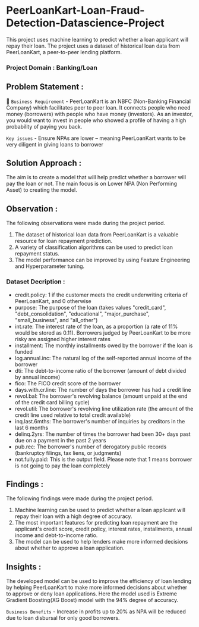 # PeerLoanKart-Loan-Fraud-Detection-Datascience-Project
This project uses machine learning to predict whether a loan applicant will repay their loan. The project uses a dataset of historical loan data from PeerLoanKart, a peer-to-peer lending platform. 
### Project Domain : Banking/Loan
## Problem Statement :
:person_in_tuxedo: `Business Requirement` - PeerLoanKart is an NBFC (Non-Banking Financial Company) which facilitates peer to peer loan.
It connects people who need money (borrowers) with people who have money (investors). As an investor, you would want to invest in people who showed a profile of having a high probability of paying you back.

`Key issues` - Ensure NPAs are lower – meaning PeerLoanKart wants to be very diligent in giving loans to borrower
## Solution Approach :
The aim is to create a model that will help predict whether a borrower will pay the loan or not. The main focus is on Lower NPA (Non Performing Asset) to creating the model. 
## Observation : 
The following observations were made during the project period. 
1. The dataset of historical loan data from PeerLoanKart is a valuable resource for loan repayment prediction.
2. A variety of classification algorithms can be used to predict loan repayment status.
3. The model performance can be improved by using Feature Engineering and Hyperparameter tuning.
### Dataset Decription : 
  * credit.policy: 1 if the customer meets the credit underwriting criteria of PeerLoanKart, and 0 otherwise
  *	purpose: The purpose of the loan (takes values "credit_card", "debt_consolidation", "educational", "major_purchase", "small_business", and "all_other")
  *	int.rate: The interest rate of the loan, as a proportion (a rate of 11% would be stored as 0.11). Borrowers judged by PeerLoanKart to be more risky are assigned higher interest rates
  *	installment: The monthly installments owed by the borrower if the loan is funded
  *	log.annual.inc: The natural log of the self-reported annual income of the borrower
  *	dti: The debt-to-income ratio of the borrower (amount of debt divided by annual income)
  *	fico: The FICO credit score of the borrower
  *	days.with.cr.line: The number of days the borrower has had a credit line
  *	revol.bal: The borrower's revolving balance (amount unpaid at the end of the credit card billing cycle)
  *	revol.util: The borrower's revolving line utilization rate (the amount of the credit line used relative to total credit available)
  *	inq.last.6mths: The borrower's number of inquiries by creditors in the last 6 months
  *	delinq.2yrs: The number of times the borrower had been 30+ days past due on a payment in the past 2 years
  *	pub.rec: The borrower's number of derogatory public records (bankruptcy filings, tax liens, or judgments)
  *	not.fully.paid: This is the output field. Please note that 1 means borrower is not going to pay the loan completely
## Findings : 
The following findings were made during the project period.
1. Machine learning can be used to predict whether a loan applicant will repay their loan with a high degree of accuracy.
2. The most important features for predicting loan repayment are the applicant's credit score, credit policy, interest rates, installments, annual income and debt-to-income ratio.
3. The model can be used to help lenders make more informed decisions about whether to approve a loan application.
## Insights : 
The developed model can be used to improve the efficiency of loan lending by helping PeerLoanKart to make more informed decisions about whether to approve or deny loan applications. Here the model used is Extreme Gradient Boosting(XG Boost) model with the 94% degree of accuracy.

`Business Benefits` - Increase in profits up to 20% as NPA will be reduced due to loan disbursal for only good borrowers.
